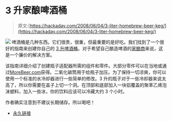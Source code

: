 # 3 升家酿啤酒桶

> 原文:[https://hackaday.com/2008/06/04/3-liter-homebrew-beer-keg/](https://hackaday.com/2008/06/04/3-liter-homebrew-beer-keg/)

![](../Images/c195ce5cdd31455ea1d8f7b52f8b10d1.png)
啤酒桶是几种东西。它们很贵，很重，但最重要的是好吃。我们找到了一个很好的指南来创建你自己的 [3 升啤酒桶](http://www.hbd.org/cdp/3lkeg/3lkeg.htm)。对于希望自己酿造啤酒的[家酿商](http://www.mahalo.com/How_to_Brew_Your_Own_Beer_In_7_Simple_Steps)来说，这是一个廉价的解决方案。

该指南详细介绍了创建瓶子适配器所需的组件和零件。大部分零件可以在当地或通过[MoreBeer.com](http://www.morebeer.com/)获得。二氧化碳筒用于给瓶子加压。为了保持一切凉爽，你可以使用一个标准的水冷却器进行一些简单的修改。3 升的瓶子对于一些冷却器来说太高了，所以你需要在盖子上切一个洞。在顶部和底部加入一块铝覆盖的聚苯乙烯泡沫塑料，加入一些冰，你的饮料应该可以冷藏大约 3 个小时。

作者确实注意到不建议长期储存。所以喝吧！

*   [永久链接](http://www.hbd.org/cdp/3lkeg/3lkeg.htm)